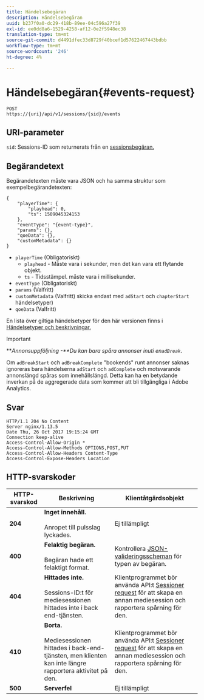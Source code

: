 ```yaml
---
title: Händelsebegäran
description: Händelsebegäran
uuid: b237f0a0-dc29-418b-89ee-04c596a27f39
exl-id: ee0dd8a6-1529-4258-af12-0e2f5948ec38
translation-type: tm+mt
source-git-commit: d4491dfec33d8729f40bcef1d57622467443bdbb
workflow-type: tm+mt
source-wordcount: '246'
ht-degree: 4%

---
```


# Händelsebegäran{#events-request}

```
POST 
https://{uri}/api/v1/sessions/{sid}/events 
```

## URI-parameter

`sid`: Sessions-ID som returnerats från en  [sessionsbegäran.](/help/media-collection-api/mc-api-ref/mc-api-sessions-req.md)

## Begärandetext

Begärandetexten måste vara JSON och ha samma struktur som exempelbegärandetexten:

```
{ 
    "playerTime": { 
        "playhead": 0, 
        "ts": 1509045324153 
    }, 
    "eventType": "{event-type}", 
    "params": {}, 
    "qoeData": {}, 
    "customMetadata": {} 
}
```

* `playerTime` (Obligatoriskt)
   * `playhead` - Måste vara i sekunder, men det kan vara ett flytande objekt.
   * `ts` - Tidsstämpel. måste vara i millisekunder.
* `eventType` (Obligatoriskt)
* `params` (Valfritt)
* `customMetadata` (Valfritt) skicka endast med  `adStart` och  `chapterStart` händelsetyper)
* `qoeData` (Valfritt)

En lista över giltiga händelsetyper för den här versionen finns i [Händelsetyper och beskrivningar.](/help/media-collection-api/mc-api-ref/mc-api-event-types.md)

>[!IMPORTANT]
>
>***Annonsuppföljning -**Du kan bara spåra annonser inuti en`adBreak`*.
>
>Om `adBreakStart` och `adBreakComplete` &quot;bookends&quot; runt annonser saknas ignoreras bara händelserna `adStart` och `adComplete` och motsvarande annonslängd spåras som innehållslängd. Detta kan ha en betydande inverkan på de aggregerade data som kommer att bli tillgängliga i Adobe Analytics.

## Svar

```
HTTP/1.1 204 No Content 
Server nginx/1.13.5 
Date Thu, 26 Oct 2017 19:15:24 GMT 
Connection keep-alive 
Access-Control-Allow-Origin * 
Access-Control-Allow-Methods OPTIONS,POST,PUT 
Access-Control-Allow-Headers Content-Type 
Access-Control-Expose-Headers Location
```

## HTTP-svarskoder

| HTTP-svarskod | Beskrivning | Klientåtgärdsobjekt |
|---|---|---|
| **204** | **Inget innehåll.** <br/><br/>Anropet till pulsslag lyckades. | Ej tillämpligt |
| **400** | **Felaktig begäran.** <br/><br/>Begäran hade ett felaktigt format. | Kontrollera [JSON-valideringsscheman](/help/media-collection-api/mc-api-ref/mc-api-json-validation.md) för typen av begäran. |
| **404** | **Hittades inte.** <br/><br/>Sessions-ID:t för mediesessionen hittades inte i back end-tjänsten. | Klientprogrammet bör använda API:t [Sessioner request](/help/media-collection-api/mc-api-ref/mc-api-sessions-req.md) för att skapa en annan mediesession och rapportera spårning för den. |
| **410** | **Borta.** <br/><br/>Mediesessionen hittades i back-end-tjänsten, men klienten kan inte längre rapportera aktivitet på den. | Klientprogrammet bör använda API:t [Sessioner request](/help/media-collection-api/mc-api-ref/mc-api-sessions-req.md) för att skapa en annan mediesession och rapportera spårning för den. |
| **500** | **Serverfel** | Ej tillämpligt |

